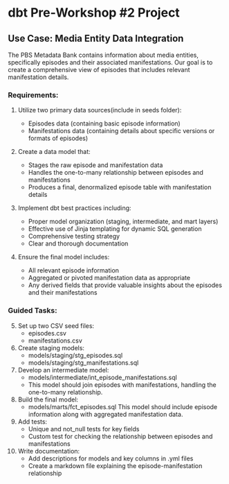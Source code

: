 # dbt Pre-Workshop #2 Project

## Use Case: Media Entity Data Integration

The PBS Metadata Bank contains information about media entities, specifically
episodes and their associated manifestations. Our goal is to create a
comprehensive view of episodes that includes relevant manifestation details.

### Requirements:

1. Utilize two primary data sources(include in seeds folder):
   - Episodes data (containing basic episode information)
   - Manifestations data (containing details about specific versions or formats
     of episodes)
2. Create a data model that:
   - Stages the raw episode and manifestation data
   - Handles the one-to-many relationship between episodes and manifestations
   - Produces a final, denormalized episode table with manifestation details
3. Implement dbt best practices including:
   - Proper model organization (staging, intermediate, and mart layers)
   - Effective use of Jinja templating for dynamic SQL generation
   - Comprehensive testing strategy
   - Clear and thorough documentation
4. Ensure the final model includes:

   - All relevant episode information
   - Aggregated or pivoted manifestation data as appropriate
   - Any derived fields that provide valuable insights about the episodes and
     their manifestations

### Guided Tasks:

5. Set up two CSV seed files:
   - episodes.csv
   - manifestations.csv
6. Create staging models:
   - models/staging/stg_episodes.sql
   - models/staging/stg_manifestations.sql
7. Develop an intermediate model:
   - models/intermediate/int_episode_manifestations.sql
   - This model should join episodes with manifestations, handling the
     one-to-many relationship.
8. Build the final model:
   - models/marts/fct_episodes.sql This model should include episode information
     along with aggregated manifestation data.
9. Add tests:
   - Unique and not_null tests for key fields
   - Custom test for checking the relationship between episodes and
     manifestations
10. Write documentation:
    - Add descriptions for models and key columns in .yml files
    - Create a markdown file explaining the episode-manifestation relationship
